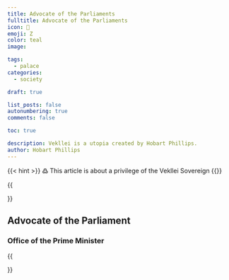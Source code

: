 ```yaml
---
title: Advocate of the Parliaments
fulltitle: Advocate of the Parliaments
icon: 👑
emoji: Ζ
color: teal
image: 

tags: 
  - palace
categories:
  - society

draft: true

list_posts: false
autonumbering: true
comments: false

toc: true

description: Vekllei is a utopia created by Hobart Phillips.
author: Hobart Phillips
---
```

{{< hint >}}
߷ This article is about a privilege of the Vekllei Sovereign
{{</hint>}}

{{<section>}}
## Advocate of the Parliament
### Office of the Prime Minister
{{</section>}}

